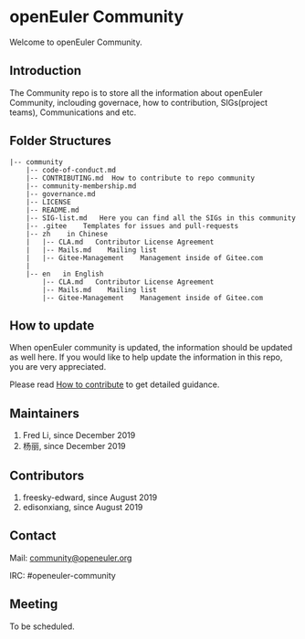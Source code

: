 # openEuler Community

Welcome to openEuler Community.


## Introduction

The Community repo is to store all the information about openEuler Community, inclouding governace, how to contribution, SIGs(project teams), Communications and etc. 

## Folder Structures

```
|-- community
    |-- code-of-conduct.md
    |-- CONTRIBUTING.md  How to contribute to repo community
    |-- community-membership.md
    |-- governance.md
    |-- LICENSE
    |-- README.md
    |-- SIG-list.md   Here you can find all the SIGs in this community
    |-- .gitee    Templates for issues and pull-requests
    |-- zh    in Chinese
    |   |-- CLA.md   Contributor License Agreement
    |   |-- Mails.md    Mailing list
    |   |-- Gitee-Management    Management inside of Gitee.com
    |
    |-- en   in English
        |-- CLA.md   Contributor License Agreement
        |-- Mails.md    Mailing list
        |-- Gitee-Management    Management inside of Gitee.com        
```

## How to update

When openEuler community is updated, the information should be updated as well here. If you would like to help update the information in this repo, you are very appreciated. 

Please read [How to contribute](CONTRIBUTING.md) to get detailed guidance.

## Maintainers

1. Fred Li, since December 2019
2. 杨丽, since December 2019

## Contributors

1. freesky-edward, since August 2019
2. edisonxiang, since August 2019

## Contact

Mail: community@openeuler.org

IRC: #openeuler-community

## Meeting

To be scheduled. 